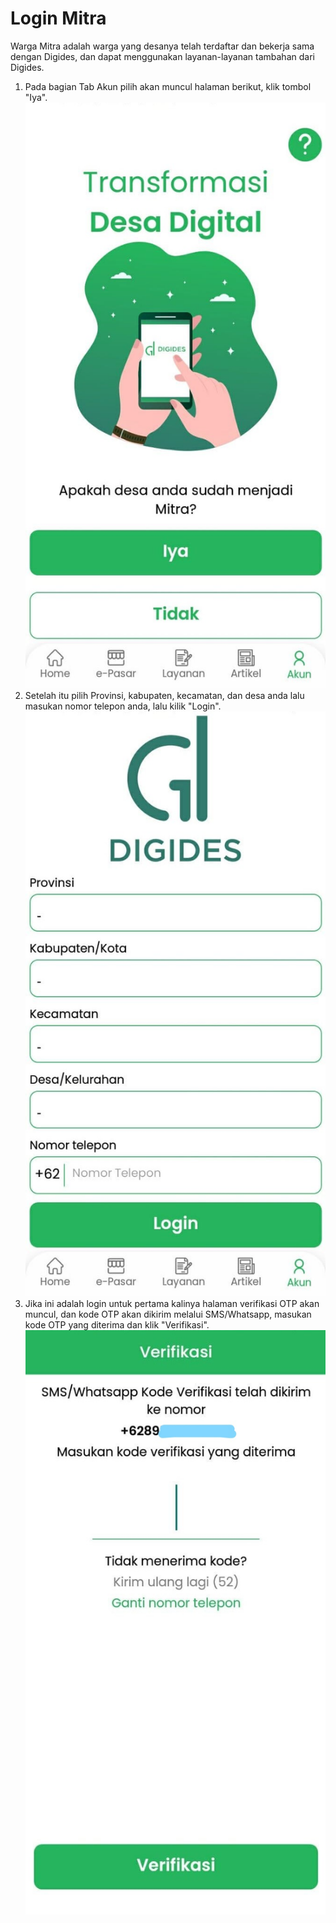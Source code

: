 # Login Mitra

Warga Mitra adalah warga yang desanya telah terdaftar dan bekerja sama dengan Digides, dan dapat menggunakan layanan-layanan tambahan dari Digides.


1. Pada bagian Tab Akun pilih akan muncul halaman berikut, klik tombol "Iya".
![Login](../image/login.jpg)
2. Setelah itu pilih Provinsi, kabupaten, kecamatan, dan desa anda lalu masukan nomor telepon anda, lalu kilik "Login".
![Login](../image/login-mitra.jpg)
3. Jika ini adalah login untuk pertama kalinya halaman verifikasi OTP akan muncul, dan kode OTP akan dikirim melalui SMS/Whatsapp, masukan kode OTP yang diterima dan klik "Verifikasi".
![OTP](../image/otp.jpg)